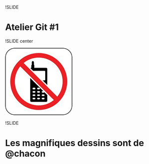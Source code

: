!SLIDE

# Atelier Git #1

!SLIDE center

![phone](phone.jpg)

!SLIDE

# Les magnifiques dessins sont de **@chacon**
